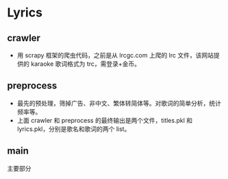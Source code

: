 # Lyrics

## crawler
- 用 scrapy 框架的爬虫代码，之前是从 lrcgc.com 上爬的 lrc 文件，该网站提供的 karaoke 歌词格式为 trc，需登录+金币。

## preprocess
- 最先的预处理，筛掉广告、非中文、繁体转简体等。对歌词的简单分析，统计频率等。
- 上面 crawler 和 preprocess 的最终输出是两个文件，titles.pkl 和 lyrics.pkl，分别是歌名和歌词的两个 list。

## main
主要部分